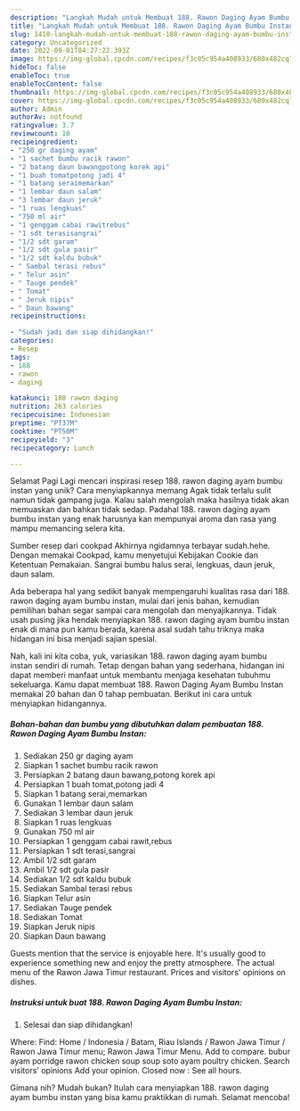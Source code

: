 ```yaml
---
description: "Langkah Mudah untuk Membuat 188. Rawon Daging Ayam Bumbu Instan yang Lezat"
title: "Langkah Mudah untuk Membuat 188. Rawon Daging Ayam Bumbu Instan yang Lezat"
slug: 1410-langkah-mudah-untuk-membuat-188-rawon-daging-ayam-bumbu-instan-yang-lezat
category: Uncategorized
date: 2022-09-01T04:27:22.393Z
image: https://img-global.cpcdn.com/recipes/f3c05c954a408933/680x482cq70/188-rawon-daging-ayam-bumbu-instan-foto-resep-utama.jpg
hideToc: false
enableToc: true
enableTocContent: false
thumbnail: https://img-global.cpcdn.com/recipes/f3c05c954a408933/680x482cq70/188-rawon-daging-ayam-bumbu-instan-foto-resep-utama.jpg
cover: https://img-global.cpcdn.com/recipes/f3c05c954a408933/680x482cq70/188-rawon-daging-ayam-bumbu-instan-foto-resep-utama.jpg
author: Admin
authorAv: notfound
ratingvalue: 3.7
reviewcount: 10
recipeingredient:
- "250 gr daging ayam"
- "1 sachet bumbu racik rawon"
- "2 batang daun bawangpotong korek api"
- "1 buah tomatpotong jadi 4"
- "1 batang seraimemarkan"
- "1 lembar daun salam"
- "3 lembar daun jeruk"
- "1 ruas lengkuas"
- "750 ml air"
- "1 genggam cabai rawitrebus"
- "1 sdt terasisangrai"
- "1/2 sdt garam"
- "1/2 sdt gula pasir"
- "1/2 sdt kaldu bubuk"
- " Sambal terasi rebus"
- " Telur asin"
- " Tauge pendek"
- " Tomat"
- " Jeruk nipis"
- " Daun bawang"
recipeinstructions:

- "Sudah jadi dan siap dihidangkan!"
categories:
- Resep
tags:
- 188
- rawon
- daging

katakunci: 188 rawon daging 
nutrition: 263 calories
recipecuisine: Indonesian
preptime: "PT37M"
cooktime: "PT50M"
recipeyield: "3"
recipecategory: Lunch

---
```



Selamat Pagi Lagi mencari inspirasi resep 188. rawon daging ayam bumbu instan yang unik? Cara menyiapkannya memang Agak tidak terlalu sulit namun tidak gampang juga. Kalau salah mengolah maka hasilnya tidak akan memuaskan dan bahkan tidak sedap. Padahal 188. rawon daging ayam bumbu instan yang enak harusnya kan mempunyai aroma dan rasa yang mampu memancing selera kita.


Sumber resep dari cookpad Akhirnya ngidamnya terbayar sudah.hehe. Dengan memakai Cookpad, kamu menyetujui Kebijakan Cookie dan Ketentuan Pemakaian. Sangrai bumbu halus serai, lengkuas, daun jeruk, daun salam.

Ada beberapa hal yang sedikit banyak mempengaruhi kualitas rasa dari 188. rawon daging ayam bumbu instan, mulai dari jenis bahan, kemudian pemilihan bahan segar sampai cara mengolah dan menyajikannya. Tidak usah pusing jika hendak menyiapkan 188. rawon daging ayam bumbu instan enak di mana pun kamu berada, karena asal sudah tahu triknya maka hidangan ini bisa menjadi sajian spesial.


Nah, kali ini kita coba, yuk, variasikan 188. rawon daging ayam bumbu instan sendiri di rumah. Tetap dengan bahan yang sederhana, hidangan ini dapat memberi manfaat untuk membantu menjaga kesehatan tubuhmu sekeluarga. Kamu dapat membuat 188. Rawon Daging Ayam Bumbu Instan memakai 20 bahan dan 0 tahap pembuatan. Berikut ini cara untuk menyiapkan hidangannya.

<!--inarticleads1-->

##### Bahan-bahan dan bumbu yang dibutuhkan dalam pembuatan 188. Rawon Daging Ayam Bumbu Instan:

1. Sediakan 250 gr daging ayam
1. Siapkan 1 sachet bumbu racik rawon
1. Persiapkan 2 batang daun bawang,potong korek api
1. Persiapkan 1 buah tomat,potong jadi 4
1. Siapkan 1 batang serai,memarkan
1. Gunakan 1 lembar daun salam
1. Sediakan 3 lembar daun jeruk
1. Siapkan 1 ruas lengkuas
1. Gunakan 750 ml air
1. Persiapkan 1 genggam cabai rawit,rebus
1. Persiapkan 1 sdt terasi,sangrai
1. Ambil 1/2 sdt garam
1. Ambil 1/2 sdt gula pasir
1. Sediakan 1/2 sdt kaldu bubuk
1. Sediakan  Sambal terasi rebus
1. Siapkan  Telur asin
1. Sediakan  Tauge pendek
1. Sediakan  Tomat
1. Siapkan  Jeruk nipis
1. Siapkan  Daun bawang


Guests mention that the service is enjoyable here. It&#39;s usually good to experience something new and enjoy the pretty atmosphere. The actual menu of the Rawon Jawa Timur restaurant. Prices and visitors&#39; opinions on dishes. 

<!--inarticleads2-->

##### Instruksi untuk buat 188. Rawon Daging Ayam Bumbu Instan:


1. Selesai dan siap dihidangkan!

Where: Find: Home / Indonesia / Batam, Riau Islands / Rawon Jawa Timur / Rawon Jawa Timur menu; Rawon Jawa Timur Menu. Add to compare. bubur ayam porridge rawon chicken soup soup soto ayam poultry chicken. Search visitors&#39; opinions Add your opinion. Closed now : See all hours. 

Gimana nih? Mudah bukan? Itulah cara menyiapkan 188. rawon daging ayam bumbu instan yang bisa kamu praktikkan di rumah. Selamat mencoba!
